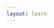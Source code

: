 ```yaml
---
layout: learn
---
```

<script type="text/javascript">
  LEARN_DMN.Navigation.markAsCurrentSection('section-visual-notation');
</script>
